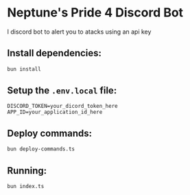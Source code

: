 # Neptune's Pride 4 Discord Bot

I discord bot to alert you to atacks using an api key

## Install dependencies:

```bash
bun install
```

## Setup the `.env.local` file:

```
DISCORD_TOKEN=your_dicord_token_here
APP_ID=your_application_id_here
```

## Deploy commands:

```bash
bun deploy-commands.ts
```

## Running:

```bash
bun index.ts
```
